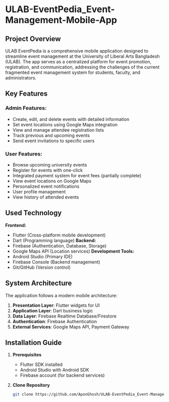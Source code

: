 # ULAB-EventPedia_Event-Management-Mobile-App


## Project Overview

ULAB EventPedia is a comprehensive mobile application designed to streamline event management at the University of Liberal Arts Bangladesh (ULAB). The app serves as a centralized platform for event promotion, registration, and communication, addressing the challenges of the current fragmented event management system for students, faculty, and administrators.

## Key Features
### Admin Features:
- Create, edit, and delete events with detailed information
- Set event locations using Google Maps integration
- View and manage attendee registration lists
- Track previous and upcoming events
- Send event invitations to specific users

### User Features:
- Browse upcoming university events
- Register for events with one-click
- Integrated payment system for event fees (partially complete)
- View event locations on Google Maps
- Personalized event notifications
- User profile management
- View history of attended events

## Used Technology
**Frontend:**
- Flutter (Cross-platform mobile development)
- Dart (Programming language)
**Backend:**
- Firebase (Authentication, Database, Storage)
- Google Maps API (Location services)
**Development Tools:**
- Android Studio (Primary IDE)
- Firebase Console (Backend management)
- Git/GitHub (Version control)

## System Architecture
The application follows a modern mobile architecture:
1. **Presentation Layer**: Flutter widgets for UI
2. **Application Layer**: Dart business logic
3. **Data Layer**: Firebase Realtime Database/Firestore
4. **Authentication**: Firebase Authentication
5. **External Services**: Google Maps API, Payment Gateway

## Installation Guide

1. **Prerequisites**
   - Flutter SDK installed
   - Android Studio with Android SDK
   - Firebase account (for backend services)

2. **Clone Repository**
   ```bash
   git clone https://github.com/AponGhosh/ULAB-EventPedia_Event-Management-Mobile-App.git
   
